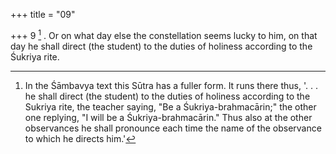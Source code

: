 +++
title = "09"

+++
9 [^6] . Or on what day else the constellation seems lucky to him, on that day he shall direct (the student) to the duties of holiness according to the Śukriya rite.


[^6]:  In the Śāmbavya text this Sūtra has a fuller form. It runs there thus, '. . . he shall direct (the student) to the duties of holiness according to the Sukriya rite, the teacher saying, "Be a Śukriya-brahmacārin;" the other one replying, "I will be a Śukriya-brahmacārin." Thus also at the other observances he shall pronounce each time the name of the observance to which he directs him.'
